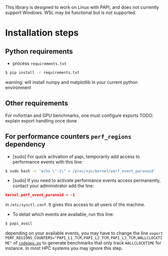 This library is designed to work on Linux with PAPI, and does not currently support Windows. WSL may be functional but is not supported.
# Installation steps
## Python requirements
- process ``requirements.txt``
```bash
$ pip install -r requirements.txt
```
warning: will install numpy and matplotlib in your current python environment

## Other requirements
For nvfortran and GPU benchmarks, one must configure exports TODO: explain export handling once done

## For performance counters ``perf_regions`` dependency
- [sudo] For quick activation of papi, temporarily add access to performance events with this line:  
```bash
$ sudo bash -c 'echo \"-1\" > /proc/sys/kernel/perf_event_paranoid'
```
- [sudo] If you need to activate performance events access permanently, contact your administrator add the line:
```json
kernel.perf_event_paranoid = -1
```
in ```/etc/sysctl.conf```. It gives this access to all users of the machine.

- To detail which events are available, run this line:
```bash
$ papi_avail
```
depending on your available events, you may have to change the line ``export PERF_REGIONS_COUNTERS="PAPI_L1_TCM,PAPI_L2_TCM,PAPI_L3_TCM,WALLCLOCKTIME"`` of [``codegen.py``](../bench/preprocess/codegen.py) to generate benchmarks that only track ``WALLCLOCKTIME`` for instance. In most HPC systems you may ignore this step.
